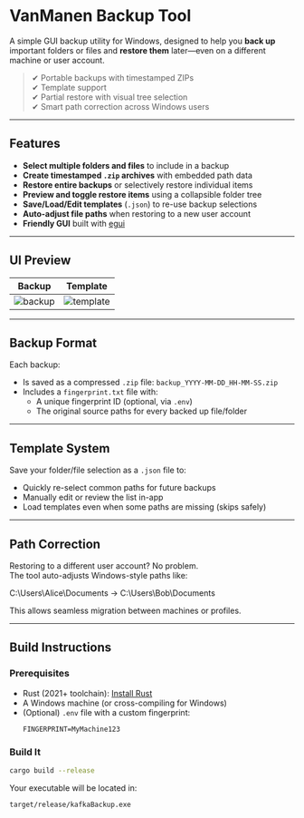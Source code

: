 #  VanManen Backup Tool

A simple GUI backup utility for Windows, designed to help you **back up** important folders or files and **restore them** later—even on a different machine or user account.

> ✔ Portable backups with timestamped ZIPs  
> ✔ Template support  
> ✔ Partial restore with visual tree selection  
> ✔ Smart path correction across Windows users  

---

##  Features

-  **Select multiple folders and files** to include in a backup
-  **Create timestamped `.zip` archives** with embedded path data
-  **Restore entire backups** or selectively restore individual items
-  **Preview and toggle restore items** using a collapsible folder tree
-  **Save/Load/Edit templates** (`.json`) to re-use backup selections
-  **Auto-adjust file paths** when restoring to a new user account
-  **Friendly GUI** built with [egui](https://github.com/emilk/egui)

---

##  UI Preview

| Backup | Template |
|--------|---------|
| ![backup](https://github.com/user-attachments/assets/6bf1736b-7e66-4b5b-9af5-b179da536860) | ![template](https://github.com/user-attachments/assets/88896958-6b62-453f-973a-81744626b53d) |

---

##  Backup Format

Each backup:
- Is saved as a compressed `.zip` file: `backup_YYYY-MM-DD_HH-MM-SS.zip`
- Includes a `fingerprint.txt` file with:
  - A unique fingerprint ID (optional, via `.env`)
  - The original source paths for every backed up file/folder

---

##  Template System

Save your folder/file selection as a `.json` file to:
- Quickly re-select common paths for future backups
- Manually edit or review the list in-app
- Load templates even when some paths are missing (skips safely)

---

##  Path Correction

Restoring to a different user account? No problem.  
The tool auto-adjusts Windows-style paths like:

C:\Users\Alice\Documents → C:\Users\Bob\Documents


This allows seamless migration between machines or profiles.

---

##  Build Instructions

###  Prerequisites
- Rust (2021+ toolchain): [Install Rust](https://rustup.rs)
- A Windows machine (or cross-compiling for Windows)
- (Optional) `.env` file with a custom fingerprint:
  ```env
  FINGERPRINT=MyMachine123
  ```

###  Build It

```bash
cargo build --release
```

Your executable will be located in:

```
target/release/kafkaBackup.exe
```

